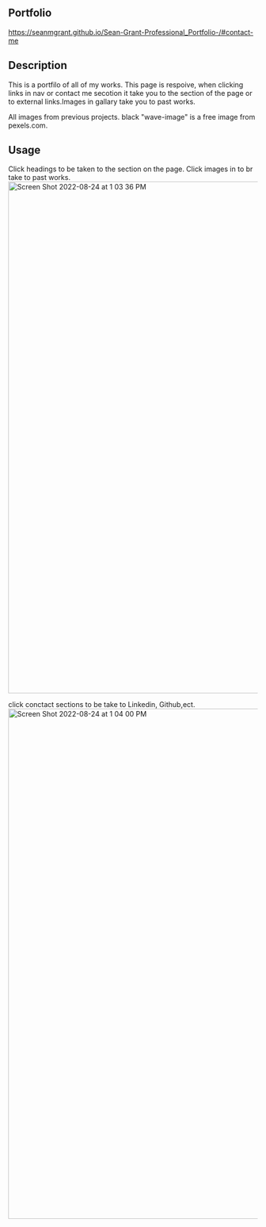 ## Portfolio
https://seanmgrant.github.io/Sean-Grant-Professional_Portfolio-/#contact-me

## Description
 
  This is a portfilo of all of my works. This page is respoive, when clicking links in nav or contact me secotion it take you to the section of the page or   to external links.Images in gallary take you to past works.
  
  All images from previous projects. black "wave-image" is a free image from pexels.com.


## Usage
Click headings to be taken to the section on the page. Click images in to br take to past works.
  <img width="1033" alt="Screen Shot 2022-08-24 at 1 03 36 PM" src="https://user-images.githubusercontent.com/104331199/186502046-537fdf33-02e7-4e0f-8001-ebb11fe830fe.png">

click conctact sections to be take to Linkedin, Github,ect.
<img width="1030" alt="Screen Shot 2022-08-24 at 1 04 00 PM" src="https://user-images.githubusercontent.com/104331199/186502096-8cd1dc66-585a-4f03-9954-8506f3f49d45.png">

